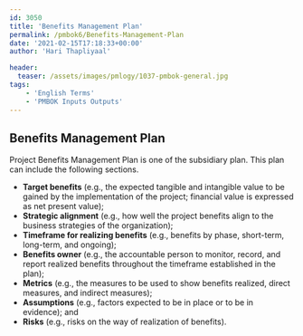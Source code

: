```yaml
---
id: 3050   
title: 'Benefits Management Plan'
permalink: /pmbok6/Benefits-Management-Plan
date: '2021-02-15T17:18:33+00:00'
author: 'Hari Thapliyaal'

header:
  teaser: /assets/images/pmlogy/1037-pmbok-general.jpg
tags:
    - 'English Terms'
    - 'PMBOK Inputs Outputs'
---
```


## Benefits Management Plan

Project Benefits Management Plan is one of the subsidiary plan. This plan can include the following sections.

- **Target benefits** (e.g., the expected tangible and intangible value to be gained by the implementation of the project; financial value is expressed as net present value);
- **Strategic alignment** (e.g., how well the project benefits align to the business strategies of the organization);
- **Timeframe for realizing benefits** (e.g., benefits by phase, short-term, long-term, and ongoing);
- **Benefits owner** (e.g., the accountable person to monitor, record, and report realized benefits throughout the timeframe established in the plan);
- **Metrics** (e.g., the measures to be used to show benefits realized, direct measures, and indirect measures);
- **Assumptions** (e.g., factors expected to be in place or to be in evidence); and
- **Risks** (e.g., risks on the way of realization of benefits).